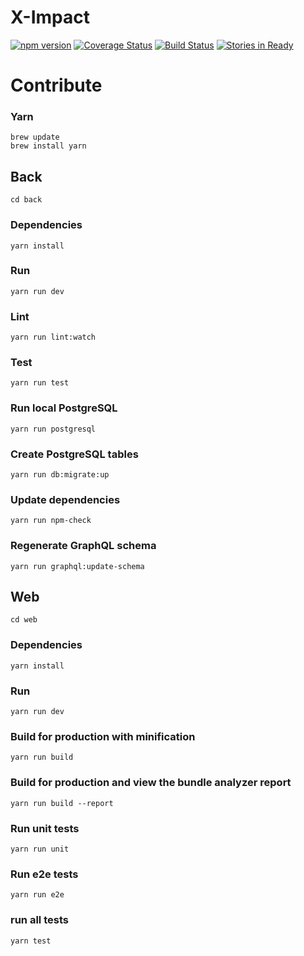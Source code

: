 # X-Impact

[![npm version](https://badge.fury.io/js/npm.svg)](https://badge.fury.io/js/npm) [![Coverage Status](https://coveralls.io/repos/github/xebia-france/ximpact/badge.svg?branch=master)](https://coveralls.io/github/xebia-france/ximpact?branch=master) [![Build Status](https://travis-ci.org/xebia-france/ximpact.svg?branch=master)](https://travis-ci.org/xebia-france/ximpact) [![Stories in Ready](https://badge.waffle.io/xebia-france/ximpact.png?label=ready&title=Ready)](http://waffle.io/xebia-france/ximpact)

# Contribute

### Yarn

```shell
brew update
brew install yarn
```

## Back

```shell
cd back
```

### Dependencies

```shell
yarn install
```

### Run

```shell
yarn run dev
```

### Lint

```shell
yarn run lint:watch
```

### Test

```shell
yarn run test
```

### Run local PostgreSQL

```shell
yarn run postgresql
```

### Create PostgreSQL tables

```shell
yarn run db:migrate:up
```

### Update dependencies

```shell
yarn run npm-check
```

### Regenerate GraphQL schema

```
yarn run graphql:update-schema
```

## Web

```shell
cd web
```

### Dependencies

```shell
yarn install
```

### Run

```shell
yarn run dev
```

### Build for production with minification

```shell
yarn run build
```

### Build for production and view the bundle analyzer report

```shell
yarn run build --report
```

### Run unit tests

```shell
yarn run unit
```

### Run e2e tests

```shell
yarn run e2e
```

### run all tests

```shell
yarn test
```